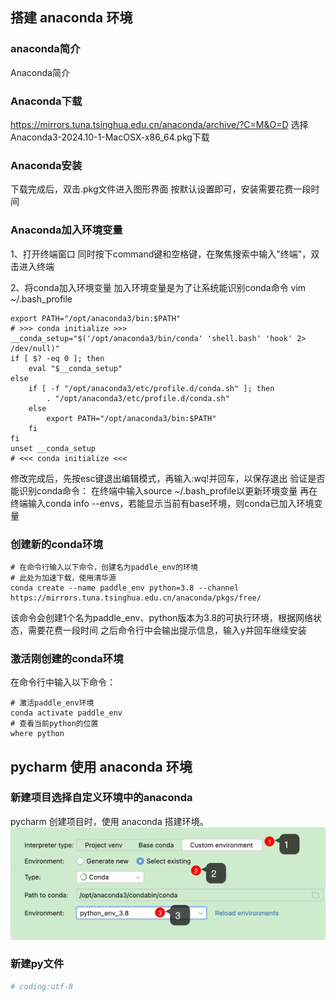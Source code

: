 
## 搭建 anaconda 环境

### anaconda简介
Anaconda简介


### Anaconda下载
https://mirrors.tuna.tsinghua.edu.cn/anaconda/archive/?C=M&O=D
选择Anaconda3-2024.10-1-MacOSX-x86_64.pkg下载

### Anaconda安装
下载完成后，双击.pkg文件进入图形界面
按默认设置即可，安装需要花费一段时间

### Anaconda加入环境变量
1、打开终端窗口
同时按下command键和空格键，在聚焦搜索中输入"终端"，双击进入终端

2、将conda加入环境变量
加入环境变量是为了让系统能识别conda命令
vim ~/.bash_profile
```shell
export PATH="/opt/anaconda3/bin:$PATH"
# >>> conda initialize >>>
__conda_setup="$('/opt/anaconda3/bin/conda' 'shell.bash' 'hook' 2> /dev/null)"
if [ $? -eq 0 ]; then
    eval "$__conda_setup"
else
    if [ -f "/opt/anaconda3/etc/profile.d/conda.sh" ]; then
        . "/opt/anaconda3/etc/profile.d/conda.sh"
    else
        export PATH="/opt/anaconda3/bin:$PATH"
    fi
fi
unset __conda_setup
# <<< conda initialize <<<
```
修改完成后，先按esc键退出编辑模式，再输入:wq!并回车，以保存退出
验证是否能识别conda命令：
在终端中输入source ~/.bash_profile以更新环境变量
再在终端输入conda info --envs，若能显示当前有base环境，则conda已加入环境变量

### 创建新的conda环境
```shell
# 在命令行输入以下命令，创建名为paddle_env的环境
# 此处为加速下载，使用清华源
conda create --name paddle_env python=3.8 --channel https://mirrors.tuna.tsinghua.edu.cn/anaconda/pkgs/free/
```
该命令会创建1个名为paddle_env、python版本为3.8的可执行环境，根据网络状态，需要花费一段时间
之后命令行中会输出提示信息，输入y并回车继续安装

### 激活刚创建的conda环境
在命令行中输入以下命令：
```shell
# 激活paddle_env环境
conda activate paddle_env 
# 查看当前python的位置
where python
```

## pycharm 使用 anaconda 环境
### 新建项目选择自定义环境中的anaconda
pycharm 创建项目时，使用 anaconda 搭建环境。
![alt text](image.png)

### 新建py文件
```python
# coding:utf-8

```